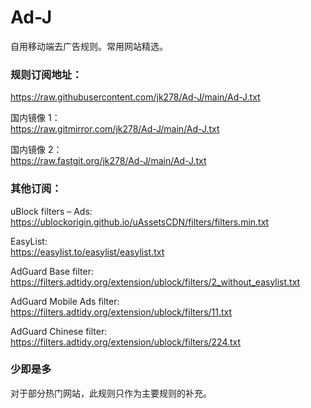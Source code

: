 # Ad-J

自用移动端去广告规则。常用网站精选。

### 规则订阅地址：

https://raw.githubusercontent.com/jk278/Ad-J/main/Ad-J.txt

国内镜像 1：<br>
https://raw.gitmirror.com/jk278/Ad-J/main/Ad-J.txt

国内镜像 2：<br>
https://raw.fastgit.org/jk278/Ad-J/main/Ad-J.txt

### 其他订阅：

uBlock filters – Ads:<br>
https://ublockorigin.github.io/uAssetsCDN/filters/filters.min.txt

EasyList:<br>
https://easylist.to/easylist/easylist.txt

AdGuard Base filter:<br>
https://filters.adtidy.org/extension/ublock/filters/2_without_easylist.txt

AdGuard Mobile Ads filter:<br>
https://filters.adtidy.org/extension/ublock/filters/11.txt

AdGuard Chinese filter:<br>
https://filters.adtidy.org/extension/ublock/filters/224.txt

### 少即是多
对于部分热门网站，此规则只作为主要规则的补充。
